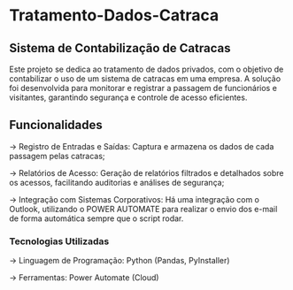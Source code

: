 # Tratamento-Dados-Catraca

## Sistema de Contabilização de Catracas
Este projeto se dedica ao tratamento de dados privados, com o objetivo de contabilizar o uso de um sistema de catracas em uma empresa. A solução foi desenvolvida para monitorar e registrar a passagem de funcionários e visitantes, garantindo segurança e controle de acesso eficientes.

## Funcionalidades
-> Registro de Entradas e Saídas: Captura e armazena os dados de cada passagem pelas catracas;

-> Relatórios de Acesso: Geração de relatórios filtrados e detalhados sobre os acessos, facilitando auditorias e análises de segurança;

-> Integração com Sistemas Corporativos: Há uma integração com o Outlook, utilizando o POWER AUTOMATE para realizar o envio dos e-mail de forma automática sempre que o script rodar.

### Tecnologias Utilizadas
-> Linguagem de Programação: Python (Pandas, PyInstaller)


-> Ferramentas: Power Automate (Cloud)
